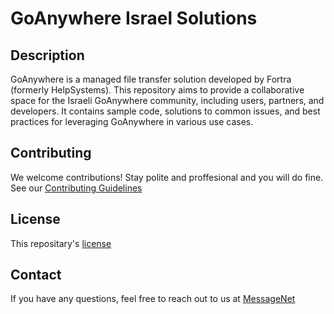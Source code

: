 # GoAnywhere Israel Solutions

## Description

GoAnywhere is a managed file transfer solution developed by Fortra (formerly HelpSystems).
This repository aims to provide a collaborative space for the Israeli GoAnywhere community,
including users, partners, and developers. It contains sample code, solutions to common issues, and best practices for leveraging GoAnywhere in various use cases.
## Contributing
We welcome contributions! Stay polite and proffesional and you will do fine. See our [Contributing Guidelines](docs)
## License
This repositary's [license](LICENSE)
## Contact
If you have any questions, feel free to reach out to us at [MessageNet](https://www.messagenet.net/)

